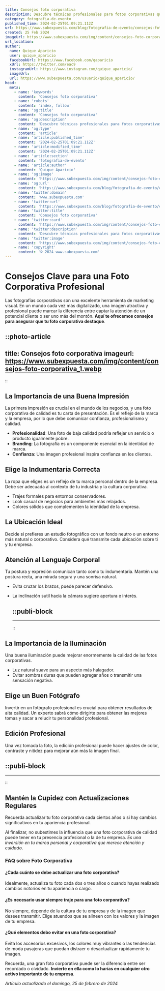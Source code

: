 ```yaml
---
title: Consejos foto corporativa
description: Descubre técnicas profesionales para fotos corporativas que capturan la esencia de tu marca y equipo. Consejos efectivos para una imagen impecable.
category: fotografia-de-evento
published_time: 2024-02-25T01:09:21.112Z
url: https://www.subexpuesta.com/blog/fotografia-de-evento/consejos-foto-corporativa
created: 25 Feb 2024
imageUrl: https://www.subexpuesta.com/img/content/consejos-foto-corporativa_1.webp
url_location:
author:
  name: Quique Aparicio
  user: quique_aparicio
  facebookUrl: https://www.facebook.com/qaparicio
  xUrl: https://twitter.com/eac9
  instagramUrl: https://www.instagram.com/quique_aparicio/
  imageUrl: 
  url: https://www.subexpuesta.com/usuario/quique_aparicio/
head:
  meta:
    - name: 'keywords'
      content: 'Consejos foto corporativa'
    - name: 'robots'
      content: 'index, follow'
    - name: 'og:title'
      content: 'Consejos foto corporativa'
    - name: 'og:description'
      content: 'Descubre técnicas profesionales para fotos corporativas que capturan la esencia de tu marca y equipo. Consejos efectivos para una imagen impecable.'
    - name: 'og:type'
      content: 'article'
    - name: 'article:published_time'
      content: '2024-02-25T01:09:21.112Z'
    - name: 'article:modified_time'
      content: '2024-02-25T01:09:21.112Z'
    - name: 'article:section'
      content: 'fotografia-de-evento'
    - name: 'article:author'
      content: 'Quique Aparicio'
    - name: 'og:image'
      content: 'https://www.subexpuesta.com/img/content/consejos-foto-corporativa_1.webp'
    - name: 'og:url'
      content: 'https://www.subexpuesta.com/blog/fotografia-de-evento/consejos-foto-corporativa'
    - name: 'twitter:domain'
      content: 'www.subexpuesta.com'
    - name: 'twitter:url'
      content: 'https://www.subexpuesta.com/blog/fotografia-de-evento/consejos-foto-corporativa'
    - name: 'twitter:title'
      content: 'Consejos foto corporativa'
    - name: 'twitter:card'
      content: 'https://www.subexpuesta.com/img/content/consejos-foto-corporativa_1.webp'
    - name: 'twitter:description'
      content: 'Descubre técnicas profesionales para fotos corporativas que capturan la esencia de tu marca y equipo. Consejos efectivos para una imagen impecable.'
    - name: 'twitter:image'
      content: 'https://www.subexpuesta.com/img/content/consejos-foto-corporativa_1.webp'
    - name: 'copyright'
      content: '© 2024 www.subexpuesta.com'
---
```

# Consejos Clave para una Foto Corporativa Profesional

Las fotografías corporativas son una excelente herramienta de marketing visual. En un mundo cada vez más digitalizado, una imagen atractiva y profesional puede marcar la diferencia entre captar la atención de un potencial cliente o ser uno más del montón. **Aquí te ofrecemos consejos para asegurar que tu foto corporativa destaque**.


::photo-article
---
title: Consejos foto corporativa
imageurl: https://www.subexpuesta.com/img/content/consejos-foto-corporativa_1.webp
---
::


## La Importancia de una Buena Impresión

La primera impresión es crucial en el mundo de los negocios, y una foto corporativa de calidad es tu carta de presentación. Es el reflejo de la marca y la empresa, por lo que debe comunicar confianza, profesionalismo y calidad.

- **Profesionalidad**: Una foto de baja calidad podría reflejar un servicio o producto igualmente pobre.
- **Branding**: La fotografía es un componente esencial en la identidad de marca.
- **Confianza**: Una imagen profesional inspira confianza en los clientes.

## Elige la Indumentaria Correcta

La ropa que eliges es un reflejo de tu marca personal dentro de la empresa. Debe ser adecuada al contexto de tu industria y la cultura corporativa.

- Trajes formales para entornos conservadores.
- Look casual de negocios para ambientes más relajados.
- Colores sólidos que complementen la identidad de la empresa.

## La Ubicación Ideal

Decide si prefieres un estudio fotográfico con un fondo neutro o un entorno más natural o corporativo. Considera qué transmite cada ubicación sobre ti y tu empresa.

## Atención al Lenguaje Corporal

Tu postura y expresión comunican tanto como tu indumentaria. Mantén una postura recta, una mirada segura y una sonrisa natural.

- Evita cruzar los brazos, puede parecer defensivo.
- La inclinación sutil hacia la cámara sugiere apertura e interés.


  ::publi-block
  ---
  ---
  ::
  
  
## La Importancia de la Iluminación

Una buena iluminación puede mejorar enormemente la calidad de las fotos corporativas.

- Luz natural suave para un aspecto más halagador.
- Evitar sombras duras que pueden agregar años o transmitir una sensación negativa.

## Elige un Buen Fotógrafo

Invertir en un fotógrafo profesional es crucial para obtener resultados de alta calidad. Un experto sabrá cómo dirigirte para obtener las mejores tomas y sacar a relucir tu personalidad profesional.

## Edición Profesional

Una vez tomada la foto, la edición profesional puede hacer ajustes de color, contraste y nitidez para mejorar aún más la imagen final.


  ::publi-block
  ---
  ---
  ::
  
  
## Mantén la Cupidez con Actualizaciones Regulares

Recuerda actualizar tu foto corporativa cada ciertos años o si hay cambios significativos en tu apariencia profesional.

Al finalizar, no subestimes la influencia que una foto corporativa de calidad puede tener en tu presencia profesional o la de tu empresa. *Es una inversión en tu marca personal y corporativa que merece atención y cuidado*.

### FAQ sobre Foto Corporativa

#### ¿Cada cuánto se debe actualizar una foto corporativa?
Idealmente, actualiza tu foto cada dos o tres años o cuando hayas realizado cambios notorios en tu apariencia o cargo.

#### ¿Es necesario usar siempre traje para una foto corporativa?
No siempre, depende de la cultura de tu empresa y de la imagen que desees transmitir. Elige atuendos que se alineen con los valores y la imagen de tu empresa.

#### ¿Qué elementos debo evitar en una foto corporativa?
Evita los accesorios excesivos, los colores muy vibrantes o las tendencias de moda pasajeras que puedan distraer o desactualizar rápidamente tu imagen.

Recuerda, una gran foto corporativa puede ser la diferencia entre ser recordado o olvidado. **Invierte en ella como lo harías en cualquier otro activo importante de tu empresa**.

_Artículo actualizado el domingo, 25 de febrero de 2024_